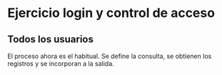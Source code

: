 # Ejercicio login y control de acceso

## Todos los usuarios

El proceso ahora es el habitual. Se define la consulta, se obtienen los
registros y se incorporan a la salida.